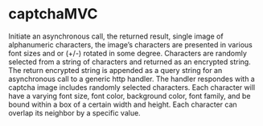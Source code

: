 captchaMVC
==========

Initiate an asynchronous call, the returned result, single image of alphanumeric characters, the image’s characters are presented in various font sizes and or (+/-) rotated in some degree. Characters are randomly selected from a string of characters and returned as an encrypted string. The return encrypted string is appended as a query string for an asynchronous call to a generic http handler. The handler respondes with a captcha image includes randomly selected characters. Each character will have a varying font size, font color, background color, font family, and be bound within a box of a certain width and height. Each character can overlap its neighbor by a specific value.
